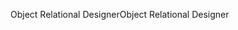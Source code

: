 <span data-ttu-id="a9e2b-101">Object Relational Designer</span><span class="sxs-lookup"><span data-stu-id="a9e2b-101">Object Relational Designer</span></span>